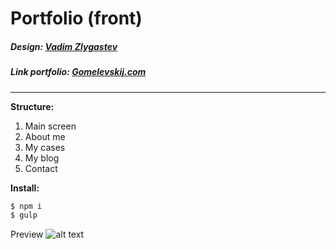 # Portfolio (front)
##### Design: [Vadim Zlygastev](https://zvadim.ru/)
##### Link portfolio: [Gomelevskij.com](https://gomelevskij.com/)
---
**Structure:**
1. Main screen
2. About me
3. My cases
4. My blog
5. Contact

**Install:**
```php
$ npm i
$ gulp
```

Preview
![alt text](https://img-fotki.yandex.ru/get/202385/316739393.0/0_1c55de_a4dd7079_orig.png)
